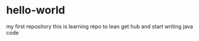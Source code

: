 # hello-world
my first repository
this is learning repo to lean get hub and start writing java code
